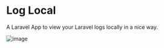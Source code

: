# Log Local

A Laravel App to view your Laravel logs locally in a nice way.

![image](https://github.com/user-attachments/assets/f61e659f-f1e7-45da-93c1-862122af4505)
